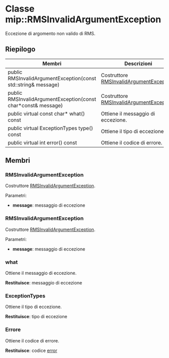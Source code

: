 # <a name="class-miprmsinvalidargumentexception"></a>Classe mip::RMSInvalidArgumentException 
Eccezione di argomento non valido di RMS.
  
## <a name="summary"></a>Riepilogo
 Membri                        | Descrizioni                                
--------------------------------|---------------------------------------------
 public RMSInvalidArgumentException(const std::string& message)  |  Costruttore [RMSInvalidArgumentException](class_mip_rmsinvalidargumentexception.md).
 public RMSInvalidArgumentException(const char*const& message)  |  Costruttore [RMSInvalidArgumentException](class_mip_rmsinvalidargumentexception.md).
 public virtual const char* what() const  |  Ottiene il messaggio di eccezione.
 public virtual ExceptionTypes type() const  |  Ottiene il tipo di eccezione.
 public virtual int error() const  |  Ottiene il codice di errore.
  
## <a name="members"></a>Membri
  
### <a name="rmsinvalidargumentexception"></a>RMSInvalidArgumentException
Costruttore [RMSInvalidArgumentException](class_mip_rmsinvalidargumentexception.md).

Parametri:  
* **message**: messaggio di eccezione


  
### <a name="rmsinvalidargumentexception"></a>RMSInvalidArgumentException
Costruttore [RMSInvalidArgumentException](class_mip_rmsinvalidargumentexception.md).

Parametri:  
* **message**: messaggio di eccezione


  
### <a name="what"></a>what
Ottiene il messaggio di eccezione.

  
**Restituisce**: messaggio di eccezione
  
### <a name="exceptiontypes"></a>ExceptionTypes
Ottiene il tipo di eccezione.

  
**Restituisce**: tipo di eccezione
  
### <a name="error"></a>Errore
Ottiene il codice di errore.

  
**Restituisce**: codice [error](class_mip_error.md)